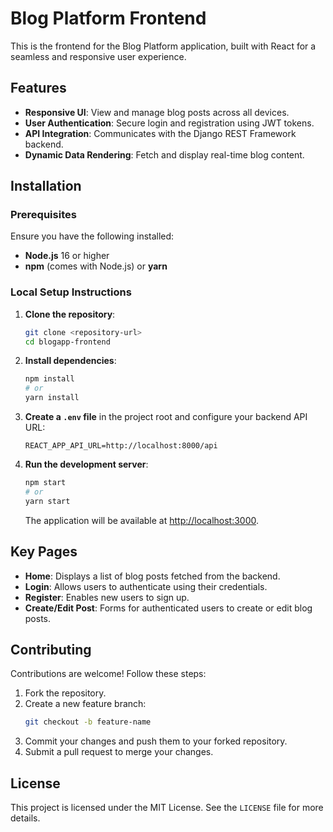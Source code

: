 # Blog Platform Frontend

This is the frontend for the Blog Platform application, built with React for a seamless and responsive user experience.

## Features

- **Responsive UI**: View and manage blog posts across all devices.
- **User Authentication**: Secure login and registration using JWT tokens.
- **API Integration**: Communicates with the Django REST Framework backend.
- **Dynamic Data Rendering**: Fetch and display real-time blog content.

## Installation

### Prerequisites

Ensure you have the following installed:

- **Node.js** 16 or higher
- **npm** (comes with Node.js) or **yarn**

### Local Setup Instructions

1. **Clone the repository**:
   ```bash
   git clone <repository-url>
   cd blogapp-frontend
   ```

2. **Install dependencies**:
   ```bash
   npm install
   # or
   yarn install
   ```

3. **Create a `.env` file** in the project root and configure your backend API URL:
   ```plaintext
   REACT_APP_API_URL=http://localhost:8000/api
   ```

4. **Run the development server**:
   ```bash
   npm start
   # or
   yarn start
   ```
   The application will be available at [http://localhost:3000](http://localhost:3000).

## Key Pages

- **Home**: Displays a list of blog posts fetched from the backend.
- **Login**: Allows users to authenticate using their credentials.
- **Register**: Enables new users to sign up.
- **Create/Edit Post**: Forms for authenticated users to create or edit blog posts.

## Contributing

Contributions are welcome! Follow these steps:

1. Fork the repository.
2. Create a new feature branch:
   ```bash
   git checkout -b feature-name
   ```
3. Commit your changes and push them to your forked repository.
4. Submit a pull request to merge your changes.

## License

This project is licensed under the MIT License. See the `LICENSE` file for more details.

